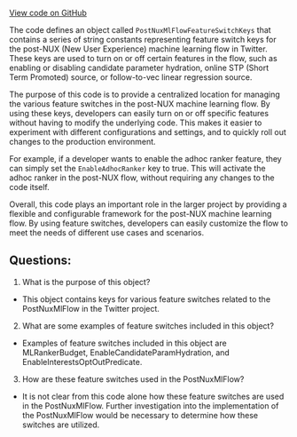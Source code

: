 [View code on GitHub](https://github.com/misbahsy/the-algorithm/follow-recommendations-service/server/src/main/scala/com/twitter/follow_recommendations/flows/post_nux_ml/PostNuxMlFlowFeatureSwitchKeys.scala)

The code defines an object called `PostNuxMlFlowFeatureSwitchKeys` that contains a series of string constants representing feature switch keys for the post-NUX (New User Experience) machine learning flow in Twitter. These keys are used to turn on or off certain features in the flow, such as enabling or disabling candidate parameter hydration, online STP (Short Term Promoted) source, or follow-to-vec linear regression source. 

The purpose of this code is to provide a centralized location for managing the various feature switches in the post-NUX machine learning flow. By using these keys, developers can easily turn on or off specific features without having to modify the underlying code. This makes it easier to experiment with different configurations and settings, and to quickly roll out changes to the production environment.

For example, if a developer wants to enable the adhoc ranker feature, they can simply set the `EnableAdhocRanker` key to true. This will activate the adhoc ranker in the post-NUX flow, without requiring any changes to the code itself. 

Overall, this code plays an important role in the larger project by providing a flexible and configurable framework for the post-NUX machine learning flow. By using feature switches, developers can easily customize the flow to meet the needs of different use cases and scenarios.
## Questions: 
 1. What is the purpose of this object?
- This object contains keys for various feature switches related to the PostNuxMlFlow in the Twitter project.

2. What are some examples of feature switches included in this object?
- Examples of feature switches included in this object are MLRankerBudget, EnableCandidateParamHydration, and EnableInterestsOptOutPredicate.

3. How are these feature switches used in the PostNuxMlFlow?
- It is not clear from this code alone how these feature switches are used in the PostNuxMlFlow. Further investigation into the implementation of the PostNuxMlFlow would be necessary to determine how these switches are utilized.